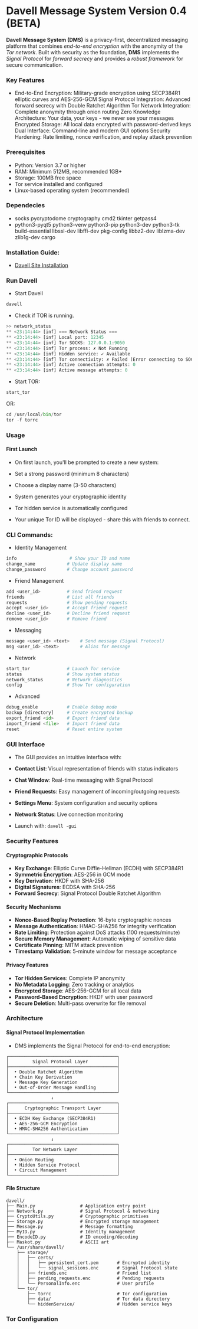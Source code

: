# Davell Message System Version 0.4 (BETA)

**Davell Message System (DMS)** is a privacy-first, decentralized messaging platform that combines *end-to-end encryption* with the anonymity of the *Tor network*. Built with security as the foundation, **DMS** implements the *Signal Protocol* for *forward secrecy* and provides a *robust framework* for secure communication.


### Key Features
 - End-to-End Encryption: Military-grade encryption using SECP384R1 elliptic curves and AES-256-GCM Signal Protocol Integration: Advanced forward secrecy with Double Ratchet Algorithm Tor Network Integration: Complete anonymity through onion routing Zero Knowledge Architecture: Your data, your keys - we never see your messages Encrypted Storage: All local data encrypted with password-derived keys Dual Interface: Command-line and modern GUI options Security Hardening: Rate limiting, nonce verification, and replay attack prevention

### Prerequisites
 - Python: Version 3.7 or higher
 - RAM: Minimum 512MB, recommended 1GB+
 - Storage: 100MB free space
 - Tor service installed and configured
 - Linux-based operating system (recommended)

### Dependecies
 - socks pycryptodome cryptography cmd2 tkinter getpass4
 - python3-pyqt5 python3-venv python3-pip python3-dev python3-tk build-essential libssl-dev libffi-dev pkg-config libbz2-dev liblzma-dev zlib1g-dev cargo

### Installation Guide:
 - [Davell Site Installation](https://davell.org/learn.html#installation-steps)

### Run Davell
- Start Davell
 ```bash
 davell
 ```
- Check if TOR is running.
 ```python
 >> network_status
 ** <23:14:44> [inf] === Network Status ===
 ** <23:14:44> [inf] Local port: 12345
 ** <23:14:44> [inf] Tor SOCKS: 127.0.0.1:9050
 ** <23:14:44> [inf] Tor process: ✗ Not Running
 ** <23:14:44> [inf] Hidden service: ✓ Available
 ** <23:14:44> [inf] Tor connectivity: ✗ Failed (Error connecting to SOCKS5 proxy 127.0.0.1:9050: [)
 ** <23:14:44> [inf] Active connection attempts: 0
 ** <23:14:44> [inf] Active message attempts: 0
 ```
- Start TOR:
 ```python
 start_tor
 ```
OR:
 ```python
 cd /usr/local/bin/tor
 tor -f torrc
 ```
### Usage
#### First Launch
- On first launch, you'll be prompted to create a new system:

- Set a strong password (minimum 8 characters)
- Choose a display name (3-50 characters)
- System generates your cryptographic identity
- Tor hidden service is automatically configured

- Your unique Tor ID will be displayed - share this with friends to connect.
### CLI Commands:
- Identity Management
```python
info                    # Show your ID and name
change_name            # Update display name
change_password        # Change account password
```
- Friend Management
```python
add <user_id>          # Send friend request
friends                # List all friends
requests               # Show pending requests
accept <user_id>       # Accept friend request
decline <user_id>      # Decline friend request
remove <user_id>       # Remove friend
```
- Messaging
```python
message <user_id> <text>    # Send message (Signal Protocol)
msg <user_id> <text>        # Alias for message
```
- Network
```python
start_tor              # Launch Tor service
status                 # Show system status
network_status         # Network diagnostics
config                 # Show Tor configuration
```
- Advanced
```python
debug_enable           # Enable debug mode
backup [directory]     # Create encrypted backup
export_friend <id>     # Export friend data
import_friend <file>   # Import friend data
reset                  # Reset entire system
```
### GUI Interface
- The GUI provides an intuitive interface with:
- **Contact List**: Visual representation of friends with status indicators
- **Chat Window**: Real-time messaging with Signal Protocol
- **Friend Requests**: Easy management of incoming/outgoing requests
- **Settings Menu**: System configuration and security options
- **Network Status**: Live connection monitoring

- Launch with: `davell -gui`

### Security Features
#### Cryptographic Protocols
- **Key Exchange**: Elliptic Curve Diffie-Hellman (ECDH) with SECP384R1
- **Symmetric Encryption**: AES-256 in GCM mode
- **Key Derivation**: HKDF with SHA-256
- **Digital Signatures**: ECDSA with SHA-256
- **Forward Secrecy**: Signal Protocol Double Ratchet Algorithm
  
#### Security Mechanisms
- **Nonce-Based Replay Protection**: 16-byte cryptographic nonces
- **Message Authentication**: HMAC-SHA256 for integrity verification
- **Rate Limiting**: Protection against DoS attacks (100 requests/minute)
- **Secure Memory Management**: Automatic wiping of sensitive data
- **Certificate Pinning**: MITM attack prevention
- **Timestamp Validation**: 5-minute window for message acceptance
  
#### Privacy Features
- **Tor Hidden Services**: Complete IP anonymity
- **No Metadata Logging**: Zero tracking or analytics
- **Encrypted Storage**: AES-256-GCM for all local data
- **Password-Based Encryption**: HKDF with user password
- **Secure Deletion**: Multi-pass overwrite for file removal

### Architecture
#### Signal Protocol Implementation
 - DMS implements the Signal Protocol for end-to-end encryption:
```
┌─────────────────────────────────────────┐
│         Signal Protocol Layer           │
├─────────────────────────────────────────┤
│  • Double Ratchet Algorithm             │
│  • Chain Key Derivation                 │
│  • Message Key Generation               │
│  • Out-of-Order Message Handling        │
└─────────────────────────────────────────┘
                 ↓
┌─────────────────────────────────────────┐
│      Cryptographic Transport Layer      │
├─────────────────────────────────────────┤
│  • ECDH Key Exchange (SECP384R1)        │
│  • AES-256-GCM Encryption               │
│  • HMAC-SHA256 Authentication           │
└─────────────────────────────────────────┘
                 ↓
┌─────────────────────────────────────────┐
│         Tor Network Layer               │
├─────────────────────────────────────────┤
│  • Onion Routing                        │
│  • Hidden Service Protocol              │
│  • Circuit Management                   │
└─────────────────────────────────────────┘
```
#### File Structure
```
davell/
├── Main.py                 # Application entry point
├── Network.py              # Signal Protocol & networking
├── CryptoUtils.py          # Cryptographic primitives
├── Storage.py              # Encrypted storage management
├── Message.py              # Message formatting
├── MyID.py                 # Identity management
├── EncodeID.py             # ID encoding/decoding
├── Maskot.py               # ASCII art
└── /usr/share/davell/
    ├── storage/
    │   ├── certs/
    │   │   ├── persistent_cert.pem       # Encrypted identity
    │   │   └── signal_sessions.enc       # Signal Protocol state
    │   ├── friends.enc                   # Friend list
    │   ├── pending_requests.enc          # Pending requests
    │   └── PersonalInfo.enc              # User profile
    └── tor/
        ├── torrc                         # Tor configuration
        ├── data/                         # Tor data directory
        └── hiddenService/                # Hidden service keys
```

### Tor Configuration
